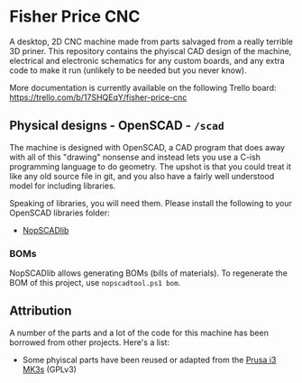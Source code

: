 # Fisher Price CNC

A desktop, 2D CNC machine made from parts salvaged from a
really terrible 3D priner. This repository contains the
phyiscal CAD design of the machine, electrical and electronic
schematics for any custom boards, and any extra code to make it
run (unlikely to be needed but you never know).

More documentation is currently available on the following
Trello board: https://trello.com/b/17SHQEqY/fisher-price-cnc

## Physical designs - OpenSCAD  - `/scad`

The machine is designed with OpenSCAD, a CAD program that does
away with all of this "drawing" nonsense and instead lets you
use a C-ish programming language to do geometry. The upshot
is that you could treat it like any old source file in git, and
you also have a fairly well understood model for including
libraries.

Speaking of libraries, you will need them. Please install the
following to your OpenSCAD libraries folder:

* [NopSCADlib](https://github.com/nophead/NopSCADlib)

### BOMs

NopSCADlib allows generating BOMs (bills of materials). To regenerate the BOM of this project,
use `nopscadtool.ps1 bom`.

## Attribution

A number of the parts and a lot of the code for this machine
has been borrowed from other projects. Here's a list:

* Some phyiscal parts have been reused or adapted from the [Prusa i3 MK3s](https://github.com/prusa3d/Original-Prusa-i3/tree/MK3S/Printed-Parts/SCAD) (GPLv3)
